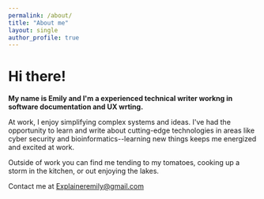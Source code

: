 ```yaml
---
permalink: /about/
title: "About me"
layout: single
author_profile: true
---
```


# Hi there! 
**My name is Emily and I'm a experienced technical writer workng in software documentation and UX wrting.** 

At work, I enjoy simplifying complex systems and ideas. I've had the opportunity to learn and write about cutting-edge technologies in areas like cyber security and bioinformatics--learning new things keeps me energized and excited at work. 

Outside of work you can find me tending to my tomatoes, cooking up a storm in the kitchen, or out enjoying the lakes. 

Contact me at <a href="mailto:name@email.com">Explaineremily@gmail.com</a>